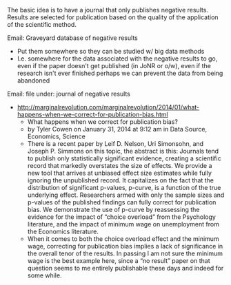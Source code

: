 The basic idea is to have a journal that only publishes negative results.  Results are selected for publication based on the quality of the application of the scientific method.

Email: Graveyard database of negative results
* Put them somewhere so they can be studied w/ big data methods
* I.e. somewhere for the data associated with the negative results to go, even if the paper doesn't get published (in JoNR or o/w), even if the research isn't ever finished perhaps we can prevent the data from being abandoned

Email: file under: journal of negative results
* http://marginalrevolution.com/marginalrevolution/2014/01/what-happens-when-we-correct-for-publication-bias.html
  * What happens when we correct for publication bias?
  * by Tyler Cowen on January 31, 2014 at 9:12 am in Data Source, Economics, Science
  * There is a recent paper by Leif D. Nelson, Uri Simonsohn, and Joseph P. Simmons on this topic, the abstract is this:
    Journals tend to publish only statistically significant evidence, creating a scientific record that markedly overstates the size of effects. We provide a new tool that arrives at unbiased effect size estimates while fully ignoring the unpublished record. It capitalizes on the fact that the distribution of significant p-values, p-curve, is a function of the true underlying effect. Researchers armed with only the sample sizes and p-values of the published findings can fully correct for publication bias. We demonstrate the use of p-curve by reassessing the evidence for the impact of “choice overload” from the Psychology literature, and the impact of minimum wage on unemployment from the Economics literature.
  * When it comes to both the choice overload effect and the minimum wage, correcting for publication bias implies a lack of significance in the overall tenor of the results.  In passing I am not sure the minimum wage is the best example here, since a “no result” paper on that question seems to me entirely publishable these days and indeed for some while.